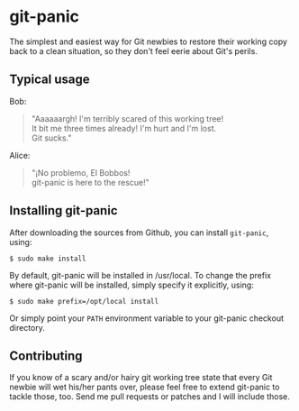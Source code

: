 git-panic
=========
The simplest and easiest way for Git newbies to restore their working copy back
to a clean situation, so they don't feel eerie about Git's perils.


Typical usage
-------------
Bob:
> "Aaaaaargh! I'm terribly scared of this working tree!  
> It bit me three times already! I'm hurt and I'm lost.  
> Git sucks."

Alice:
> "¡No problemo, El Bobbos!  
> git-panic is here to the rescue!"


Installing git-panic
--------------------
After downloading the sources from Github, you can install `git-panic`, using:

	$ sudo make install

By default, git-panic will be installed in /usr/local. To change the prefix
where git-panic will be installed, simply specify it explicitly, using:

	$ sudo make prefix=/opt/local install

Or simply point your `PATH` environment variable to your git-panic checkout
directory.


Contributing
------------
If you know of a scary and/or hairy git working tree state that every Git
newbie will wet his/her pants over, please feel free to extend git-panic to
tackle those, too.  Send me pull requests or patches and I will include those.
